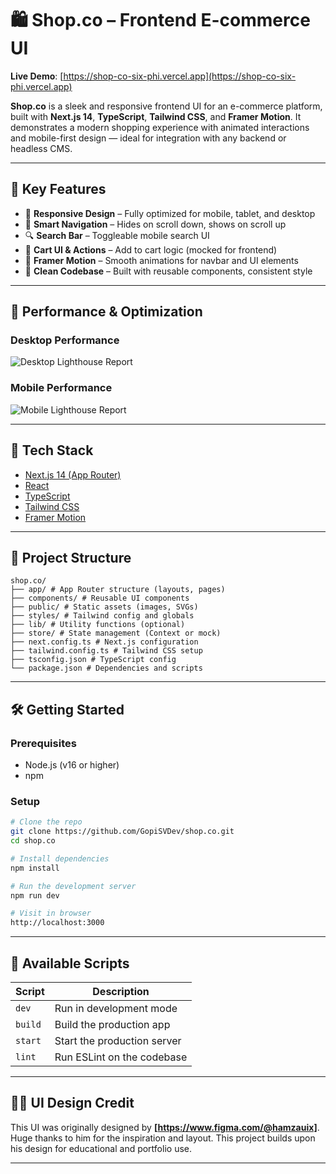# 🛍️ Shop.co – Frontend E-commerce UI

**Live Demo**: [https://shop-co-six-phi.vercel.app](https://shop-co-six-phi.vercel.app)

**Shop.co** is a sleek and responsive frontend UI for an e-commerce platform, built with **Next.js 14**, **TypeScript**, **Tailwind CSS**, and **Framer Motion**. It demonstrates a modern shopping experience with animated interactions and mobile-first design — ideal for integration with any backend or headless CMS.

---

## 🎯 Key Features

- 📱 **Responsive Design** – Fully optimized for mobile, tablet, and desktop
- 🧭 **Smart Navigation** – Hides on scroll down, shows on scroll up
- 🔍 **Search Bar** – Toggleable mobile search UI
- 🛒 **Cart UI & Actions** – Add to cart logic (mocked for frontend)
- 🎨 **Framer Motion** – Smooth animations for navbar and UI elements
- 💅 **Clean Codebase** – Built with reusable components, consistent style

---

## 🚄 Performance & Optimization

### Desktop Performance

![Desktop Lighthouse Report](/screenshots/desktop.png)

### Mobile Performance

![Mobile Lighthouse Report](/screenshots/mobile.png)

---

## 🧱 Tech Stack

- [Next.js 14 (App Router)](https://nextjs.org/docs)
- [React](https://reactjs.org/)
- [TypeScript](https://www.typescriptlang.org/)
- [Tailwind CSS](https://tailwindcss.com/)
- [Framer Motion](https://www.framer.com/motion/)

---

## 📁 Project Structure

```
shop.co/
├── app/ # App Router structure (layouts, pages)
├── components/ # Reusable UI components
├── public/ # Static assets (images, SVGs)
├── styles/ # Tailwind config and globals
├── lib/ # Utility functions (optional)
├── store/ # State management (Context or mock)
├── next.config.ts # Next.js configuration
├── tailwind.config.ts # Tailwind CSS setup
├── tsconfig.json # TypeScript config
└── package.json # Dependencies and scripts
```

---

## 🛠️ Getting Started

### Prerequisites

- Node.js (v16 or higher)
- npm

### Setup

```bash
# Clone the repo
git clone https://github.com/GopiSVDev/shop.co.git
cd shop.co

# Install dependencies
npm install

# Run the development server
npm run dev

# Visit in browser
http://localhost:3000
```

---

## 🧪 Available Scripts

| Script  | Description                 |
| ------- | --------------------------- |
| `dev`   | Run in development mode     |
| `build` | Build the production app    |
| `start` | Start the production server |
| `lint`  | Run ESLint on the codebase  |

---

## 🧑‍🎨 UI Design Credit

This UI was originally designed by **[https://www.figma.com/@hamzauix]**. Huge thanks to him for the inspiration and layout. This project builds upon his design for educational and portfolio use.

---
